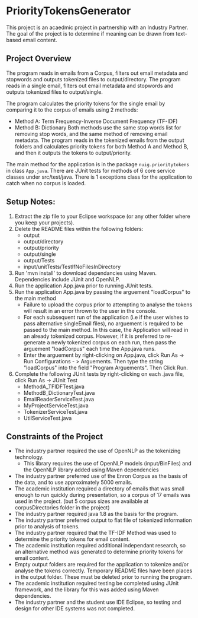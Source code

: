 # PriorityTokensGenerator
This project is an acaedmic project in partnership with an Industry Partner.
The goal of the project is to determine if meaning can be drawn from text-based email content.

## Project Overview
The program reads in emails from a Corpus, filters out email metadata and stopwords and outputs tokenized files to output/directory.
The program reads in a single email, filters out email metadata and stopwords and outputs tokenized files to output/single.

The program calculates the priority tokens for the single email by comparing it to the corpus of emails using 2 methods:
 - Method A: Term Frequency-Inverse Document Frequency (TF-IDF)
 - Method B: Dictionary
Both methods use the same stop words list for removing stop words, and the same method of removing email metadata.
The program reads in the tokenized emails from the output folders and calculates priority tokens for both Method A and Method B, and then it outputs the tokens to output/priority.

The main method for the application is in the package `nuig.prioritytokens` in class `App.java`.
There are JUnit tests for methods of 6 core service classes under src/test/java.
There is 1 exceptions class for the application to catch when no corpus is loaded.


## Setup Notes:
1. Extract the zip file to your Eclipse workspace (or any other folder where you keep your projects).
2. Delete the README files within the following folders:
      * output
      * output/directory
      * output/priority
      * output/single
      * output/Tests
      * input/unitTests/TestIfNoFilesInDirectory      
3. Run 'mvn install' to download dependancies using Maven. Dependencies include JUnit and OpenNLP.
4. Run the application App.java prior to running JUnit tests.
5. Run the application App.java by passing the arguement "loadCorpus" to the main method
      * Failure to upload the corpus prior to attempting to analyse the tokens will result in an error thrown to the user in the console.
      * For each subsequent run of the application (i.e if the user wishes to pass alternative singleEmail files), no arguement is required to be passed to the main method. In this case, the Application will read in an already tokenized corpus. However, if it is preferred to re-generate a newly tokenized corpus on each run, then pass the arguement "loadCorpus" each time the App.java runs.
      * Enter the arguement by right-clicking on App.java, click Run As -> Run Configurations - > Arguements. Then type the string "loadCorpus" into the field "Program Arguements". Then Click Run.
6. Complete the following JUnit tests by right-clicking on each .java file, click Run As -> JUnit Test
      * MethodA_TFIDFTest.java
      * MethodB_DictionaryTest.java
      * EmailReaderServiceTest.java
      * MyProjectServiceTest.java
      * TokenizerServiceTest.java
      * UtilServiceTest.java


## Constraints of the Project
* The industry partner required the use of OpenNLP as the tokenizing technology.
    - This library requires the use of OpenNLP models (input/BinFiles) and the OpenNLP library added using Maven dependencies
* The industry partner preferred use of the Enron Corpus as the basis of the data, and to use approximately 5000 emails.
* The academic institution required a directory of emails that was small enough to run quickly during presentation, so a corpus of 17 emails was used in the project. (but 5 corpus sizes are available at corpusDirectories folder in the project)
* The industry partner required java 1.8 as the basis for the program.
* The industry partner preferred output to flat file of tokenized information prior to analysis of tokens.
* The industry partner required that the TF-IDF Method was used to determine the priority tokens for email content.
* The academic institution required additional independant research, so an alternative method was generated to determine priority tokens for email content.
* Empty output folders are required for the application to tokenize and/or analyse the tokens correctly. Temporary README files have been places in the output folder. These must be deleted prior to running the program.
* The academic institution required testing be completed using JUnit framework, and the library for this was added using Maven dependencies.
* The industry partner and the student use IDE Eclipse, so testing and design for other IDE systems was not completed.
